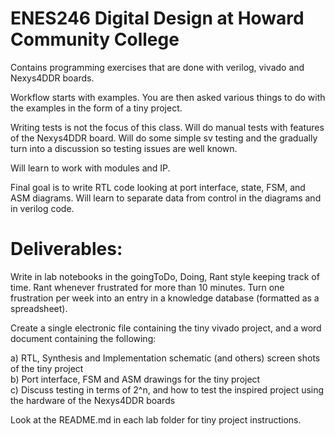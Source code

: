 # ENES246 Digital Design at Howard Community College

Contains programming exercises that are done with verilog, vivado and Nexys4DDR boards.  

Workflow starts with examples. You are then asked various things to do with the examples in the form of a tiny project. 

Writing tests is not the focus of this class. Will do manual tests with features of the Nexys4DDR board. Will do some simple sv testing and the gradually turn into a discussion so testing issues are well known. 

Will learn to work with modules and IP.  

Final goal is to write RTL code looking at port interface, state, FSM, and ASM diagrams. Will learn to separate data from control in the diagrams and in verilog code.

# Deliverables:   
Write in lab notebooks in the goingToDo, Doing, Rant style keeping track of time. Rant whenever frustrated for more than 10 minutes. Turn one frustration per week into an entry in a knowledge database (formatted as a spreadsheet).   

Create a single electronic file containing the tiny vivado project, and a word document containing the following: 


a) RTL, Synthesis and Implementation schematic (and others) screen shots of the tiny project  
b) Port interface, FSM and ASM drawings for the tiny project   
c) Discuss testing in terms of 2^n, and how to test the inspired project using the hardware of the Nexys4DDR boards   

Look at the README.md in each lab folder for tiny project instructions.





